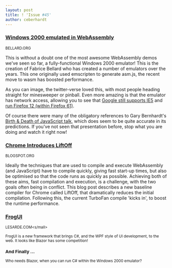 ```yaml
---
layout: post
title: ! 'Issue #45'
author: ceberhardt
---
```


### [Windows 2000 emulated in WebAssembly](https://bellard.org/jslinux/vm.html?url=https://bellard.org/jslinux/win2k.cfg&mem=192&graphic=1&w=1024&h=768)

<small>BELLARD.ORG</small>

This is without a doubt one of the most awesome WebAssembly demos we've seen so far, a fully-functional Windows 2000 emulator! This is the creation of Fabrice Bellard who has created a number of emulators over the years. This one originally used emscripten to generate asm.js, the recent move to wasm has boosted performance.

As you can image, the twitter-verse loved this, with most people heading straight for minesweeper or pinball. Even more amazing is that the emulator has network access, allowing you to see that [Google still supports IE5](https://twitter.com/ivanandsickle/status/1032589493822341122) and [run Firefox 12 (within Firefox 61)](https://twitter.com/bealdav/status/1032626224785436672).

Of course there were many of the obligatory references to Gary Bernhardt's [Birth & Death of JavaScript talk](https://www.destroyallsoftware.com/talks/the-birth-and-death-of-javascript), which does seem to be quite accurate in its predictions. If you've not seen that presentation before, stop what you are doing and watch it right now!
 
### [Chrome Introduces LiftOff](https://v8project.blogspot.com/2018/08/liftoff.html)

<small>BLOGSPOT.ORG</small>

Ideally the techniques that are used to compile and execute WebAssembly (and JavaScript) have to compile quickly, giving fast start-up times, but also be optimised so that the code runs as quickly as possible. Achieving both of these aims, fast compilation and execution, is a challenge, with the two goals often being in conflict. This blog post describes a new baseline compiler for Chrome called LiftOff, that dramatically reduces the initial compilation. Following this, the current TurboFan compile 'kicks in', to boost the runtime performance.

### [FrogUI](https://www.lesarde.com/)

<small>LESARDE.COM<s/mall>

FrogUI is a new framework that brings C#, and the WPF style of UI development, to the web. It looks like Blazor has some competition!

### And Finally ...

Who needs Blazor, when you can run C# within the Windows 2000 emulator? 